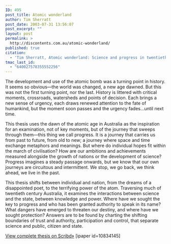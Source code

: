 ```yaml
---
ID: 495
post_title: Atomic wonderland
author: Tim Sherratt
post_date: 2003-07-31 13:56:07
post_excerpt: ""
layout: post
permalink: >
  http://discontents.com.au/atomic-wonderland/
published: true
citation:
  - 'Tim Sherratt, Atomic wonderland: Science and progress in twentieth century Australia, PhD thesis, Australian National University, 2003'
tmac_last_id:
  - "640027578355552256"
---
```

The development and use of the atomic bomb was a turning point in history. It seems so obvious—the world was changed, a new age dawned. But this was not the first turning point, nor the last. History is littered with critical moments, crossroads, watersheds and points of decision. Each brings a new sense of urgency, each draws renewed attention to the fate of humankind, but the moment soon passes and the urgency fades...until next time.<!--more-->

This thesis uses the dawn of the atomic age in Australia as the inspiration for an examination, not of key moments, but of the journey that sweeps through them—this thing we call progress. It is a journey that carries us from past to future, from old to new; a journey where space and time exchange metaphors and meanings. But where do individual hopes fit within the march of civilisation? How are our ambitions and achievements measured alongside the growth of nations or the development of science? Progress imagines a steady passage onwards, but we know that our own journeys are circuitous and intermittent. We stop, we go back, we think ahead, we live in the past.

This thesis shifts between individual and nation, from the dreams of a disappointed poet, to the terrifying power of the atom. Traversing much of twentieth century Australia, it examines the interactions between science and the state, between knowledge and power. Where have we sought the key to progress and who has been granted authority to speak in its name? What dangers have emerged to threaten our destiny, and where have we sought protection? Answers are to be found by charting the shifting boundaries of trust and authority, participation and control, that separate science and public, citizen and state.

<a title="View Atomic Wonderland on Scribd" href="http://www.scribd.com/doc/10834145/Atomic-Wonderland">View complete thesis on Scribd»</a>
[ipaper id=10834145]